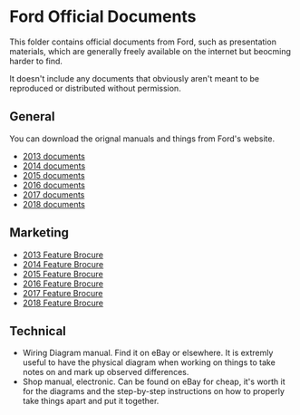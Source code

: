 # Ford Official Documents

This folder contains official documents from Ford, such as presentation materials, which are generally freely available on the internet but beocming harder to find.

It doesn't include any documents that obviously aren't meant to be reproduced or distributed without permission.

## General

You can download the orignal manuals and things from Ford's website.

* [2013 documents](https://www.ford.com/support/vehicle/c-max-hybrid-energi/2013/owner-manuals/)
* [2014 documents](https://www.ford.com/support/vehicle/c-max-hybrid-energi/2014/owner-manuals/)
* [2015 documents](https://www.ford.com/support/vehicle/c-max-hybrid-energi/2015/owner-manuals/)
* [2016 documents](https://www.ford.com/support/vehicle/c-max-hybrid-energi/2016/owner-manuals/)
* [2017 documents](https://www.ford.com/support/vehicle/c-max-hybrid-energi/2017/owner-manuals/)
* [2018 documents](https://www.ford.com/support/vehicle/c-max-hybrid/2018/owner-manuals/)

## Marketing

* [2013 Feature Brocure](./2013-cmax-brochure.pdf)
* [2014 Feature Brocure](./2014-cmax-brochure.pdf)
* [2015 Feature Brocure](./2015-cmax-brochure.pdf)
* [2016 Feature Brocure](./2016-cmax-brochure.pdf)
* [2017 Feature Brocure](./2017-cmax-brochure.pdf)
* [2018 Feature Brocure](./2018-cmax-brochure.pdf)

## Technical

* Wiring Diagram manual. Find it on eBay or elsewhere. It is extremly useful to have the physical diagram when working on things to take notes on and mark up observed differences.
* Shop manual, electronic. Can be found on eBay for cheap, it's worth it for the diagrams and the step-by-step instructions on how to properly take things apart and put it together.
